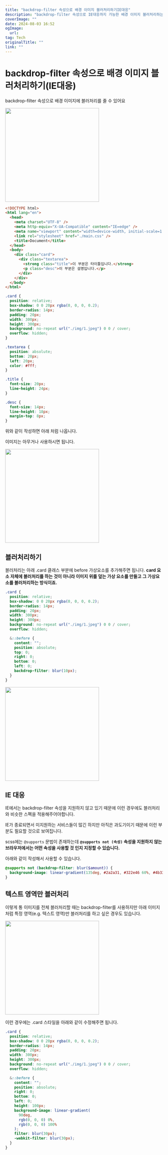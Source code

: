 ```yaml
---
title: "backdrop-filter 속성으로 배경 이미지 블러처리하기IE대응"
description: "backdrop-filter 속성으로 IE대응까지 가능한 배경 이미지 블러처리하는 방법에 대해서 알아봅니다"
coverImage: ""
date: 2024-08-03 16:52
ogImage: 
  url: 
tag: Tech
originalTitle: ""
link: ""
---
```




# backdrop-filter 속성으로 배경 이미지 블러처리하기(IE대응)

backdrop-filter 속성으로 배경 이미지에 블러처리를 줄 수 있어요

<img  src="./img/2022-12-07-backdrop-filter-속성으로-배경-이미지-블러처리하기IE대응-2.png" width="300"/>



<div class="content-ad"></div>

```html
<!DOCTYPE html>
<html lang="en">
  <head>
    <meta charset="UTF-8" />
    <meta http-equiv="X-UA-Compatible" content="IE=edge" />
    <meta name="viewport" content="width=device-width, initial-scale=1.0" />
    <link rel="stylesheet" href="./main.css" />
    <title>Document</title>
  </head>
  <body>
    <div class="card">
      <div class="textarea">
        <strong class="title">이 부분은 타이틀입니다.</strong>
        <p class="desc">이 부분은 설명입니다.</p>
      </div>
    </div>
  </body>
</html>
```

<div class="content-ad"></div>

```scss
.card {
  position: relative;
  box-shadow: 0 0 20px rgba(0, 0, 0, 0.2);
  border-radius: 14px;
  padding: 20px;
  width: 300px;
  height: 300px;
  background: no-repeat url("./img/1.jpeg") 0 0 / cover;
  overflow: hidden;
}

.textarea {
  position: absolute;
  bottom: 20px;
  left: 20px;
  color: #fff;
}

.title {
  font-size: 20px;
  line-height: 24px;
}

.desc {
  font-size: 14px;
  line-height: 18px;
  margin-top: 8px;
}
```

<div class="content-ad"></div>

위와 같이 작성하면 아래 처럼 나옵니다.

이미지는 아무거나 사용하시면 됩니다.

<img  src="./img/2022-12-07-backdrop-filter-속성으로-배경-이미지-블러처리하기IE대응-1.png" width="300"/>

## 블러처리하기

블러처리는 아래 .card 클래스 부분에 before 가상요소를 추가해주면 됩니다. **card 요소 자체에 블러처리를 하는 것이 아니라 이미지 위를 덮는 가상 요소를 만들고 그 가상요소를 블러처리하는 방식이죠.**



<div class="content-ad"></div>

```scss
.card {
  position: relative;
  box-shadow: 0 0 20px rgba(0, 0, 0, 0.2);
  border-radius: 14px;
  padding: 20px;
  width: 300px;
  height: 300px;
  background: no-repeat url("./img/1.jpeg") 0 0 / cover;
  overflow: hidden;

  &::before {
    content: "";
    position: absolute;
    top: 0;
    right: 0;
    bottom: 0;
    left: 0;
    backdrop-filter: blur(10px);
  }
}
```

<img  src="./img/2022-12-07-backdrop-filter-속성으로-배경-이미지-블러처리하기IE대응-2.png" width="300"/>

## IE 대응

IE에서는 backdrop-filter 속성을 지원하지 않고 있기 때문에 이런 경우에도 블러처리와 비슷한 스펙을 적용해주어야합니다.

IE가 종료되면서 미지원하는 서비스들이 많긴 하지만 아직은 과도기이기 때문에 이런 부분도 필요할 것으로 보여집니다.

scss에는 `@supports` 문법이 존재하는데 **`@supports not (속성)` 속성을 지원하지 않는 브라우저에서는 어떤 속성을 사용할 것 인지 지정할 수 있습니다.**

아래와 같이 작성해서 사용할 수 있습니다.



<div class="content-ad"></div>

```scss
@supports not (backdrop-filter: blur($amount)) {
  background-image: linear-gradient(135deg, #2a2a31, #322e46 60%, #4b336f);
}
```

## 텍스트 영역만 블러처리

이렇게 통 이미지를 전체 블러처리할 때는 backdrop-filter를 사용하지만 아래 이미지처럼 특정 영역(e.g. 텍스트 영역)만 블러처리를 하고 싶은 경우도 있습니다.

<img  src="./img/2022-12-07-backdrop-filter-속성으로-배경-이미지-블러처리하기IE대응-3.png" width="300"/>

이런 경우에는 .card 스타일을 아래와 같이 수정해주면 됩니다.

<div class="content-ad"></div>

```scss
.card {
  position: relative;
  box-shadow: 0 0 20px rgba(0, 0, 0, 0.2);
  border-radius: 14px;
  padding: 20px;
  width: 300px;
  height: 300px;
  background: no-repeat url("./img/1.jpeg") 0 0 / cover;
  overflow: hidden;

  &::before {
    content: "";
    position: absolute;
    right: 0;
    bottom: 0;
    left: 0;
    height: 100px;
    background-image: linear-gradient(
      90deg,
      rgb(0, 0, 0) 0%,
      rgb(0, 0, 0) 100%
    );
    filter: blur(30px);
    -webkit-filter: blur(30px);
  }
}
```
